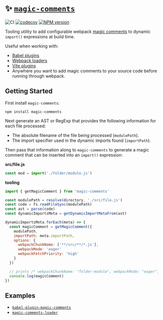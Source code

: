 # ✨ [`magic-comments`](https://www.npmjs.com/package/magic-comments)

![CI](https://github.com/morganney/magic-comments/actions/workflows/ci.yml/badge.svg)
[![codecov](https://codecov.io/gh/morganney/magic-comments/branch/main/graph/badge.svg?token=5O23HMHBKG)](https://codecov.io/gh/morganney/magic-comments)
[![NPM version](https://img.shields.io/npm/v/magic-comments.svg)](https://www.npmjs.com/package/magic-comments)

Tooling utility to add configurable webpack [magic comments](https://webpack.js.org/api/module-methods/#magic-comments) to dynamic `import()` expressions at build time.

Useful when working with:

* [Babel plugins](https://babeljs.io/docs/plugins)
* [Webpack loaders](https://webpack.js.org/loaders/)
* [Vite plugins](https://vitejs.dev/guide/api-plugin.html)
* Anywhere you want to add magic comments to your source code before running through webpack.

## Getting Started

First install `magic-comments`:

```
npm install magic-comments
```

Next generate an AST or RegExp that provides the following information for each file processed:

* The absolute filename of the file being processed (`modulePath`).
* The import specifier used in the dynamic imports found (`importPath`).

Then pass that information along to `magic-comments` to generate a magic comment that can be inserted into an `import()` expression:

**src/file.js**

```js
const mod = import('./folder/module.js')
```

**tooling**
```js
import { getMagicComment } from 'magic-comments'

const modulePath = resolve(directory, './src/file.js')
const code = fs.readFileSync(modulePath)
const ast = parse(code)
const dynamicImportsMeta = getDynamicImportMetaFrom(ast)

dynamicImportsMeta.forEach(meta) => {
  const magicComment = getMagicComment({
    modulePath,
    importPath: meta.importPath,
    options: {
      webpackChunkName: ['**/src/**/*.js'],
      webpackMode: 'eager'
      webpackFetchPriority: 'high'
    }
  })

  // prints /* webpackChunkName: "folder-module", webpackMode: "eager", webpackFetchPriority: "high" */
  console.log(magicComment)
})
```

## Examples

* [`babel-plugin-magic-comments`](https://github.com/morganney/babel-plugin-magic-comments)
* [`magic-comments-loader`](https://github.com/morganney/magic-comments-loader)
